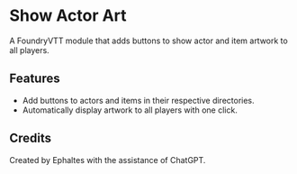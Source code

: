 # Show Actor Art

A FoundryVTT module that adds buttons to show actor and item artwork to all players.

## Features
- Add buttons to actors and items in their respective directories.
- Automatically display artwork to all players with one click.

## Credits
Created by Ephaltes with the assistance of ChatGPT.
